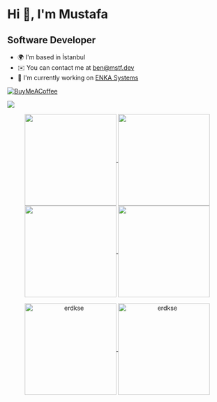 # Hi 👋, I'm Mustafa

## Software Developer

-   🌍 I'm based in İstanbul
-   ✉️ You can contact me at [ben@mstf.dev](mailto:ben@mstf.dev)
-   🚀 I'm currently working on [ENKA Systems](https://www.enkasystems.com/solutions/egem-global-equipment-management-system/)


[![BuyMeACoffee](https://img.shields.io/badge/Buy%20Me%20a%20Coffee-ffdd00?style=for-the-badge&logo=buy-me-a-coffee&logoColor=black)](https://buymeacoffee.com/mustafagenc)

[![](https://visitcount.itsvg.in/api?id=mustafagenc&label=Profile%20Views&pretty=false)](https://visitcount.itsvg.in)

<p align="center">
    <a href="https://github.com/mustafagenc#gh-light-mode-only">
        <img height="210em" src="https://github-readme-stats.vercel.app/api?username=mustafagenc&count_private=true&show_icons=true&include_all_commits=true&custom_title=erdkse%27s%20github%20stats&hide_border=true&line_height=28&theme=graywhite" align = "center"/>
    </a>
    <a href="https://github.com/mustafagenc#gh-light-mode-only">
        <img height="210em" src="https://github-readme-stats.vercel.app/api/top-langs/?username=mustafagenc&count_private=true&show_icons=true&include_all_commits=true&layout=compact&hide_border=true&langs_count=10&theme=graywhite" align = "center"/>
    </a>
    <a href="https://github.com/mustafagenc#gh-dark-mode-only">
        <img height="210em" src="https://github-readme-stats.vercel.app/api?username=mustafagenc&count_private=true&show_icons=true&include_all_commits=true&custom_title=erdkse%27s%20github%20stats&hide_border=true&line_height=28&theme=dark" align = "center"/>
    </a>
    <a href="https://github.com/mustafagenc#gh-dark-mode-only">
        <img height="210em" src="https://github-readme-stats.vercel.app/api/top-langs/?username=mustafagenc&count_private=true&show_icons=true&include_all_commits=true&layout=compact&hide_border=true&langs_count=10&theme=dark" align = "center"/>
    </a>
</p>

<p align="center">
    <a href="https://github.com/mustafagenc#gh-light-mode-only">
        <img height="210em" align="center" src="https://github-readme-streak-stats.herokuapp.com/?user=mustafagenc&theme=default" alt="erdkse" />
    </a>
    <a href="https://github.com/mustafagenc#gh-dark-mode-only">
        <img height="210em" align="center" src="https://github-readme-streak-stats.herokuapp.com/?user=mustafagenc&theme=dark" alt="erdkse" />
    </a>
</p>
